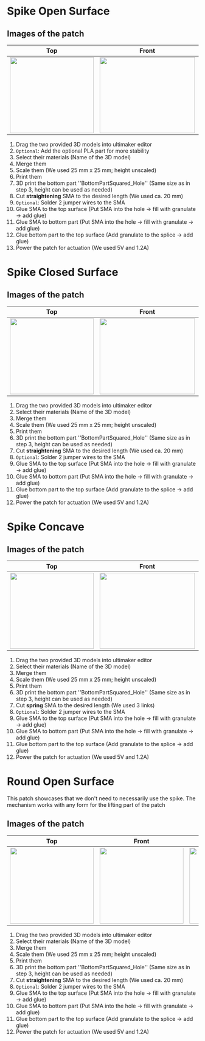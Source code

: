 # Spike Open Surface
## Images of the patch

Top            |  Front |   Whole patch | Actuated
:-------------------------:|:-------------------------:|:-------------------------:|:-------------------------:
<img src="https://user-images.githubusercontent.com/82590951/185893428-f90ce344-990a-48b0-97d9-71563989abcb.png" width="220" height="200" />|<img src="https://user-images.githubusercontent.com/82590951/185895438-e411a3e8-c98c-4842-975d-e3d49620bfc0.png" width="250" height="200" />|<img src="https://user-images.githubusercontent.com/82590951/185895590-b875b7be-7cce-4b10-abbf-0c0c0e1da1e1.png" width="250" height="200" />|<img src="https://user-images.githubusercontent.com/82590951/185893643-7a9bb58a-ccf1-48cf-bfb1-3628bb5d6b82.png" width="250" height="200" />

1. Drag the two provided 3D models into ultimaker editor
2. `Optional`: Add the optional PLA part for more stability
3. Select their materials (Name of the 3D model)
4. Merge them
5. Scale them (We used 25 mm x 25 mm; height unscaled)
6. Print them
7. 3D print the bottom part ''BottomPartSquared_Hole'' (Same size as in step 3, height can be used as needed)
8. Cut **straightening** SMA to the desired length (We used ca. 20 mm)
9. `Optional`: Solder 2 jumper wires to the SMA
10. Glue SMA to the top surface (Put SMA into the hole &#8594; fill with granulate &#8594; add glue)
11. Glue SMA to bottom part (Put SMA into the hole &#8594; fill with granulate &#8594; add glue)
12. Glue bottom part to the top surface (Add granulate to the splice &#8594; add glue)
13. Power the patch for actuation (We used 5V and 1.2A)

# Spike Closed Surface
## Images of the patch

Top            |  Front |   Whole patch | Actuated
:-------------------------:|:-------------------------:|:-------------------------:|:-------------------------:
<img src="https://user-images.githubusercontent.com/82590951/187468872-04bd1a10-7b72-4ce1-a562-c8b97fa70898.png" width="220" height="200" />|<img src="https://user-images.githubusercontent.com/82590951/187468959-43c142a5-7bd8-4c01-83c1-9e7a466450bc.png" width="250" height="200" />|<img src="https://user-images.githubusercontent.com/82590951/187469105-07b834bb-01bd-4c49-8f60-aab2c523000d.png" width="250" height="200" />|<img src="https://user-images.githubusercontent.com/82590951/187469207-c013d6b8-5ae0-4b35-8a93-8d7fb9b8076d.png" width="250" height="200" />

1. Drag the two provided 3D models into ultimaker editor
2. Select their materials (Name of the 3D model)
3. Merge them
4. Scale them (We used 25 mm x 25 mm; height unscaled)
5. Print them
6. 3D print the bottom part ''BottomPartSquared_Hole'' (Same size as in step 3, height can be used as needed)
7. Cut **straightening** SMA to the desired length (We used ca. 20 mm)
8. `Optional`: Solder 2 jumper wires to the SMA
9. Glue SMA to the top surface (Put SMA into the hole &#8594; fill with granulate &#8594; add glue)
10. Glue SMA to bottom part (Put SMA into the hole &#8594; fill with granulate &#8594; add glue)
11. Glue bottom part to the top surface (Add granulate to the splice &#8594; add glue)
12. Power the patch for actuation (We used 5V and 1.2A)

# Spike Concave
## Images of the patch

Top            |  Front  | Actuated
:-------------------------:|:-------------------------:|:-------------------------:
<img src="https://user-images.githubusercontent.com/82590951/185894893-d2c7b8ea-e8fc-4333-9323-858a92ee637b.png" width="220" height="200" />|<img src="https://user-images.githubusercontent.com/82590951/185894960-d346156e-2902-4770-b59d-944b2738c4d7.png" width="250" height="200" />|<img src="https://user-images.githubusercontent.com/82590951/185894725-a94e3b78-ded5-4525-8a23-b291294bd499.png" width="250" height="200" />



1. Drag the two provided 3D models into ultimaker editor
2. Select their materials (Name of the 3D model)
3. Merge them
4. Scale them (We used 25 mm x 25 mm; height unscaled)
5. Print them
6. 3D print the bottom part ''BottomPartSquared_Hole'' (Same size as in step 3, height can be used as needed)
7. Cut **spring** SMA to the desired length (We used 3 links)
8. `Optional`: Solder 2 jumper wires to the SMA
9. Glue SMA to the top surface (Put SMA into the hole &#8594; fill with granulate &#8594; add glue)
10. Glue SMA to bottom part (Put SMA into the hole &#8594; fill with granulate &#8594; add glue)
11. Glue bottom part to the top surface (Add granulate to the splice &#8594; add glue)
12. Power the patch for actuation (We used 5V and 1.2A)


# Round Open Surface

This patch showcases that we don't need to necessarily use the spike. The mechanism works with any form for the lifting part of the patch

## Images of the patch

Top            |  Front |   Whole patch | Actuated
:-------------------------:|:-------------------------:|:-------------------------:|:-------------------------:
<img src="https://user-images.githubusercontent.com/82590951/187469484-74699937-5dab-4129-83e8-0e9dc65e048e.png" width="220" height="200" />|<img src="https://user-images.githubusercontent.com/82590951/187469716-b5069105-a4fe-48db-88cc-ffeea5d69e79.png" width="220" height="200" />|<img src="https://user-images.githubusercontent.com/82590951/187469653-83811825-8824-42e8-a6ba-18d0bd7a48e4.png" width="220" height="200" />|<img src="https://user-images.githubusercontent.com/82590951/187469581-211e935d-8198-4785-a67a-41a94c2d8462.png" width="220" height="200" />

1. Drag the two provided 3D models into ultimaker editor
2. Select their materials (Name of the 3D model)
3. Merge them
4. Scale them (We used 25 mm x 25 mm; height unscaled)
5. Print them
6. 3D print the bottom part ''BottomPartSquared_Hole'' (Same size as in step 3, height can be used as needed)
7. Cut **straightening** SMA to the desired length (We used ca. 20 mm)
8. `Optional`: Solder 2 jumper wires to the SMA
9. Glue SMA to the top surface (Put SMA into the hole &#8594; fill with granulate &#8594; add glue)
10. Glue SMA to bottom part (Put SMA into the hole &#8594; fill with granulate &#8594; add glue)
11. Glue bottom part to the top surface (Add granulate to the splice &#8594; add glue)
12. Power the patch for actuation (We used 5V and 1.2A)

